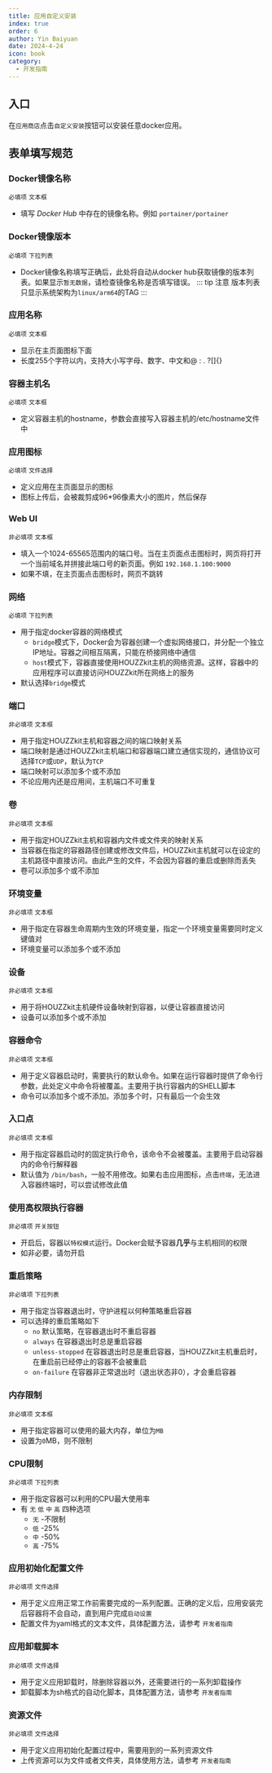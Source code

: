 ```yaml
---
title: 应用自定义安装
index: true
order: 6
author: Yin Baiyuan
date: 2024-4-24
icon: book
category:
  - 开发指南
---
```


## 入口

在`应用商店`点击`自定义安装`按钮可以安装任意docker应用。

## 表单填写规范

### Docker镜像名称  
`必填项` `文本框` 

- 填写 *Docker Hub* 中存在的镜像名称。例如 `portainer/portainer`

### Docker镜像版本  
`必填项` `下拉列表`
* Docker镜像名称填写正确后，此处将自动从docker hub获取镜像的版本列表。如果显示`暂无数据`，请检查镜像名称是否填写错误。
::: tip 注意
版本列表只显示系统架构为`linux/arm64`的TAG
:::

### 应用名称  
`必填项` `文本框` 
* 显示在主页面图标下面
* 长度255个字符以内，支持大小写字母、数字、中文和@ : . ?[]{}

### 容器主机名  
`必填项` `文本框` 
* 定义容器主机的hostname，参数会直接写入容器主机的/etc/hostname文件中

### 应用图标  
`必填项` `文件选择`
* 定义应用在主页面显示的图标
* 图标上传后，会被裁剪成96*96像素大小的图片，然后保存

### Web UI
`非必填项` `文本框`
* 填入一个1024-65565范围内的端口号。当在主页面点击图标时，网页将打开一个当前域名并拼接此端口号的新页面。例如 `192.168.1.100:9000`
* 如果不填，在主页面点击图标时，网页不跳转

### 网络
`必填项` `下拉列表`
* 用于指定docker容器的网络模式
  * `bridge`模式下，Docker会为容器创建一个虚拟网络接口，并分配一个独立IP地址。容器之间相互隔离，只能在桥接网络中通信
  * `host`模式下，容器直接使用HOUZZkit主机的网络资源。这样，容器中的应用程序可以直接访问HOUZZkit所在网络上的服务
* 默认选择`bridge`模式

### 端口
`非必填项` `文本框`
* 用于指定HOUZZkit主机和容器之间的端口映射关系
* 端口映射是通过HOUZZkit主机端口和容器端口建立通信实现的，通信协议可选择`TCP`或`UDP`，默认为`TCP`
* 端口映射可以添加多个或不添加
* 不论应用内还是应用间，主机端口不可重复

### 卷
`非必填项` `文本框` 
* 用于指定HOUZZkit主机和容器内文件或文件夹的映射关系
* 当容器在指定的容器路径创建或修改文件后，HOUZZkit主机就可以在设定的主机路径中直接访问。由此产生的文件，不会因为容器的重启或删除而丢失
* 卷可以添加多个或不添加

### 环境变量
`非必填项` `文本框` 
* 用于指定在容器生命周期内生效的环境变量，指定一个环境变量需要同时定义键值对
* 环境变量可以添加多个或不添加

### 设备
`非必填项` `文本框` 
* 用于将HOUZZkit主机硬件设备映射到容器，以便让容器直接访问
* 设备可以添加多个或不添加

### 容器命令
`非必填项` `文本框` 
* 用于定义容器启动时，需要执行的默认命令。如果在运行容器时提供了命令行参数，此处定义中命令将被覆盖。主要用于执行容器内的SHELL脚本
* 命令可以添加多个或不添加。添加多个时，只有最后一个会生效

### 入口点
`非必填项` `文本框` 
* 用于指定容器启动时的固定执行命令，该命令不会被覆盖。主要用于启动容器内的命令行解释器
* 默认值为 `/bin/bash`，一般不用修改。如果右击应用图标，点击`终端`，无法进入容器终端时，可以尝试修改此值

### 使用高权限执行容器
`非必填项`  `开关按钮`
* 开启后，容器以`特权模式`运行。Docker会赋予容器**几乎**与主机相同的权限
* 如非必要，请勿开启

### 重启策略
`非必填项`  `下拉列表`
* 用于指定当容器退出时，守护进程以何种策略重启容器
* 可以选择的重启策略如下
  * `no` 默认策略，在容器退出时不重启容器
  * `always` 在容器退出时总是重启容器
  * `unless-stopped` 在容器退出时总是重启容器，当HOUZZkit主机重启时，在重启前已经停止的容器不会被重启
  * `on-failure` 在容器非正常退出时（退出状态非0），才会重启容器

### 内存限制
`非必填项` `文本框` 
* 用于指定容器可以使用的最大内存，单位为`MB`
* 设置为`0`MB，则不限制

### CPU限制
`非必填项`  `下拉列表`
* 用于指定容器可以利用的CPU最大使用率
* 有 `无` `低` `中` `高` 四种选项
  * `无` -不限制
  * `低` -25%
  * `中` -50%
  * `高` -75%

### 应用初始化配置文件
`非必填项`  `文件选择`
* 用于定义应用正常工作前需要完成的一系列配置。正确的定义后，应用安装完后容器将不会自动，直到用户完成`启动设置`
* 配置文件为yaml格式的文本文件，具体配置方法，请参考 `开发者指南`

### 应用卸载脚本
`非必填项`  `文件选择`
* 用于定义应用卸载时，除删除容器以外，还需要进行的一系列卸载操作
* 卸载脚本为sh格式的自动化脚本，具体配置方法，请参考 `开发者指南`

### 资源文件
`非必填项`  `文件选择`
* 用于定义应用初始化配置过程中，需要用到的一系列资源文件
* 上传资源可以为文件或者文件夹，具体使用方法，请参考 `开发者指南`